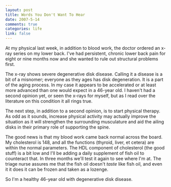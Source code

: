 ```yaml
--- 
layout: post
title: Words You Don't Want To Hear
date: 2007-5-14
comments: true
categories: life
link: false
---
```

At my physical last week, in addition to blood work, the doctor ordered an x-ray series on my lower back.  I've had persistent, chronic lower back pain for eight or nine months now and she wanted to rule out structural problems first.

The x-ray shows severe degenerative disk disease.  Calling it a disease is a bit of a misnomer; everyone as they ages has disk degeneration.  It is a part of the aging process.  In my case it appears to be accelerated or at least more advanced than one would expect in a 46-year old.  I haven't had a second opinion yet, or seen the x-rays for myself, but as I read over the literature on this condition it all rings true.

The next step, in addition to a second opinion, is to start physical therapy.  As odd as it sounds, increase physical activity may actually improve the situation as it will strengthen the surrounding musculature and aid the ailing disks in their primary role of supporting the spine.

The good news is that my blood work came back normal across the board.  My cholesterol is 148, and all the functions (thyroid, liver, et cetera) are within the normal parameters.  The HDL component of cholesterol (the good stuff) is a bit low and I'll be adding a daily supplement of fish oil to counteract that.  In three months we'll test it again to see where I'm at.  The triage nurse assures me that the fish oil doesn't <i>taste</i> like fish oil, and even it it does it can be frozen and taken as a lozenge.

So I'm a healthy 46-year old with degenerative disk disease.
